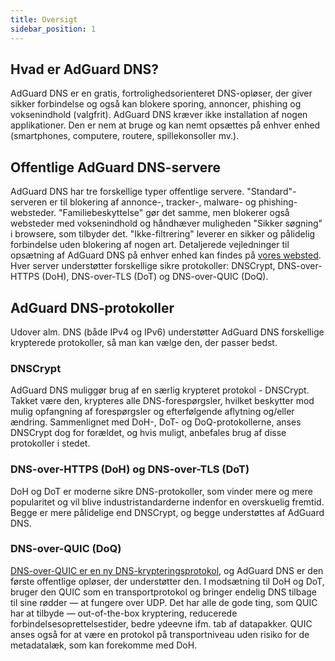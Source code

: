 ```yaml
---
title: Oversigt
sidebar_position: 1
---
```


## Hvad er AdGuard DNS?

AdGuard DNS er en gratis, fortrolighedsorienteret DNS-opløser, der giver sikker forbindelse og også kan blokere sporing, annoncer, phishing og voksenindhold (valgfrit). AdGuard DNS kræver ikke installation af nogen applikationer. Den er nem at bruge og kan nemt opsættes på enhver enhed (smartphones, computere, routere, spillekonsoller mv.).


## Offentlige AdGuard DNS-servere
AdGuard DNS har tre forskellige typer offentlige servere. "Standard"-serveren er til blokering af annonce-, tracker-, malware- og phishing-websteder. "Familiebeskyttelse" gør det samme, men blokerer også websteder med voksenindhold og håndhæver muligheden "Sikker søgning" i browsere, som tilbyder det. "Ikke-filtrering" leverer en sikker og pålidelig forbindelse uden blokering af nogen art. Detaljerede vejledninger til opsætning af AdGuard DNS på enhver enhed kan findes på [vores websted](https://adguard-dns.io/en/public-dns.html). Hver server understøtter forskellige sikre protokoller: DNSCrypt, DNS-over-HTTPS (DoH), DNS-over-TLS (DoT) og DNS-over-QUIC (DoQ).


## AdGuard DNS-protokoller
Udover alm. DNS (både IPv4 og IPv6) understøtter AdGuard DNS forskellige krypterede protokoller, så man kan vælge den, der passer bedst.

### DNSCrypt
AdGuard DNS muliggør brug af en særlig krypteret protokol - DNSCrypt. Takket være den, krypteres alle DNS-forespørgsler, hvilket beskytter mod mulig opfangning af forespørgsler og efterfølgende aflytning og/eller ændring. Sammenlignet med DoH-, DoT- og DoQ-protokollerne, anses DNSCrypt dog for forældet, og hvis muligt, anbefales brug af disse protokoller i stedet.

### DNS-over-HTTPS (DoH) og DNS-over-TLS (DoT)
DoH og DoT er moderne sikre DNS-protokoller, som vinder mere og mere popularitet og vil blive industristandarderne indenfor en overskuelig fremtid. Begge er mere pålidelige end DNSCrypt, og begge understøttes af AdGuard DNS.

### DNS-over-QUIC (DoQ)
[DNS-over-QUIC er en ny DNS-krypteringsprotokol](https://adguard.com/en/blog/dns-over-quic.html), og AdGuard DNS er den første offentlige opløser, der understøtter den. I modsætning til DoH og DoT, bruger den QUIC som en transportprotokol og bringer endelig DNS tilbage til sine rødder — at fungere over UDP. Det har alle de gode ting, som QUIC har at tilbyde — out-of-the-box kryptering, reducerede forbindelsesoprettelsestider, bedre ydeevne ifm. tab af datapakker. QUIC anses også for at være en protokol på transportniveau uden risiko for de metadatalæk, som kan forekomme med DoH.


